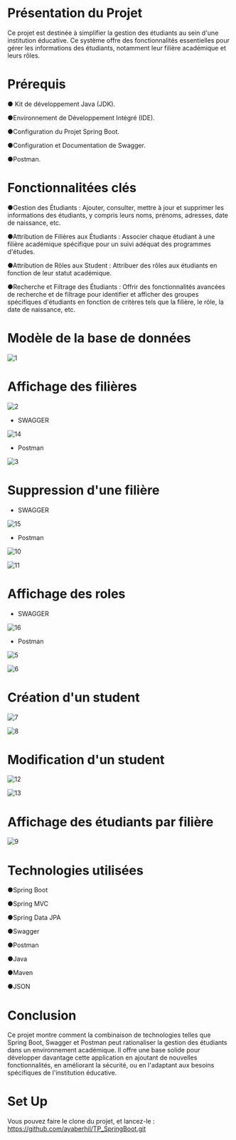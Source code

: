 
# Présentation du Projet
Ce projet est destinée à simplifier la gestion des étudiants au sein d'une institution éducative. Ce système offre des fonctionnalités essentielles pour gérer les informations des étudiants, notamment leur filière académique et leurs rôles.

# Prérequis
   &#9679; Kit de développement Java (JDK).

   &#9679;Environnement de Développement Intégré (IDE).

   &#9679;Configuration du Projet Spring Boot.

   &#9679;Configuration et Documentation de Swagger.

   &#9679;Postman.

   
# Fonctionnalitées clés

  &#9679;Gestion des Étudiants :  Ajouter, consulter, mettre à jour et supprimer les informations des étudiants, y compris leurs noms, prénoms, adresses, date de naissance, etc.
  
  &#9679;Attribution de Filières aux Étudiants :  Associer chaque étudiant à une filière académique spécifique pour un suivi adéquat des programmes d'études.
  
  &#9679;Attribution de Rôles aux Student :  Attribuer des rôles aux étudiants en fonction de leur statut académique.

  &#9679;Recherche et Filtrage des Étudiants :  Offrir des fonctionnalités avancées de recherche et de filtrage pour identifier et afficher des groupes spécifiques d'étudiants en fonction de critères tels que la filière, le rôle, la date de naissance, etc.


# Modèle de la base de données

![1](https://github.com/ayaberhil/TP_SpringBoot/assets/147451152/17453080-ffa0-4e95-99e7-762f64bee00a)



# Affichage des filières

![2](https://github.com/ayaberhil/TP_SpringBoot/assets/147451152/80760e29-7782-4833-896d-48cb9d365180)

- SWAGGER 

![14](https://github.com/ayaberhil/TP_SpringBoot/assets/147451152/1b2c0189-5a09-4b01-a760-12a8e03b41d8)

- Postman

![3](https://github.com/ayaberhil/TP_SpringBoot/assets/147451152/dc4185e6-4dbe-419e-8fe5-6a29159085b9)

# Suppression d'une filière

- SWAGGER 

![15](https://github.com/ayaberhil/TP_SpringBoot/assets/147451152/fb69a07d-d003-4a35-abf1-aceb8b9e853d)

- Postman

![10](https://github.com/ayaberhil/TP_SpringBoot/assets/147451152/37f013e9-cce5-400a-a481-a78da7ff6128)

![11](https://github.com/ayaberhil/TP_SpringBoot/assets/147451152/d8ae902d-4cb0-4dda-813b-625889a9550a)




# Affichage des roles

- SWAGGER 

![16](https://github.com/ayaberhil/TP_SpringBoot/assets/147451152/99be8211-8cbe-4e6c-b73d-4d1789f8edc9)

- Postman

![5](https://github.com/ayaberhil/TP_SpringBoot/assets/147451152/534ca3e6-e706-4b5e-85dc-e4d350dc5831)

![6](https://github.com/ayaberhil/TP_SpringBoot/assets/147451152/a0e21ac6-0792-44e7-904b-a3fcf3bfdd59)

# Création d'un student

![7](https://github.com/ayaberhil/TP_SpringBoot/assets/147451152/35169bc8-179d-460e-b904-1b773e51812f)

![8](https://github.com/ayaberhil/TP_SpringBoot/assets/147451152/5f2141b0-c20c-4dfe-a0bc-04a2a5fb7373)

# Modification d'un student
![12](https://github.com/ayaberhil/TP_SpringBoot/assets/147451152/7cacf701-ad9e-4ae1-9bb5-1a6e29437149)

![13](https://github.com/ayaberhil/TP_SpringBoot/assets/147451152/1640f578-7515-4215-b5c8-8f21186f58d6)


# Affichage des étudiants par filière

![9](https://github.com/ayaberhil/TP_SpringBoot/assets/147451152/8b3da3c9-227c-4c63-8432-d0a031198e35)


# Technologies utilisées
   &#9679;Spring Boot

   &#9679;Spring MVC

   &#9679;Spring Data JPA

   &#9679;Swagger

   &#9679;Postman

   &#9679;Java

   &#9679;Maven

   &#9679;JSON

 # Conclusion

Ce projet montre comment la combinaison de technologies telles que Spring Boot, Swagger et Postman peut rationaliser la gestion des étudiants dans un environnement académique. Il offre une base solide pour développer davantage cette application en ajoutant de nouvelles fonctionnalités, en améliorant la sécurité, ou en l'adaptant aux besoins spécifiques de l'institution éducative.

 # Set Up

Vous pouvez faire le clone du projet, et lancez-le : https://github.com/ayaberhil/TP_SpringBoot.git












